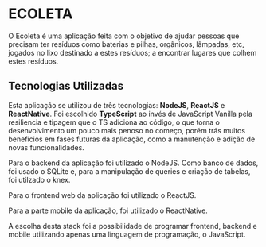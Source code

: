 <h1> ECOLETA </h1>

O Ecoleta é uma aplicação feita com o objetivo de ajudar pessoas que precisam ter resíduos como baterias e pilhas, orgânicos, lâmpadas, etc,
jogados no lixo destinado a estes resíduos; a encontrar lugares que colhem estes resíduos.

<h2> Tecnologias Utilizadas </h2>
Esta aplicação se utilizou de três tecnologias: <strong>NodeJS</strong>, <strong>ReactJS</strong> e <strong>ReactNative</strong>.
Foi escolhido <strong>TypeScript</strong> ao invés de JavaScript Vanilla pela resiliencia e tipagem que o TS adiciona ao código,
o que torna o desenvolvimento um pouco mais penoso no começo, porém trás muitos benefícios em fases futuras da aplicação, como a 
manutenção e adição de novas funcionalidades.

Para o backend da aplicação foi utilizado o NodeJS. Como banco de dados, foi usado o SQLite e, para a manipulação de queries e criação
de tabelas, foi utilzado o knex.

Para o frontend web da aplicação foi utilizado o ReactJS.

Para a parte mobile da aplicação, foi utilizado o ReactNative.

A escolha desta stack foi a possibilidade de programar frontend, backend e mobile utilizando apenas uma linguagem de programação,
o JavaScript.

